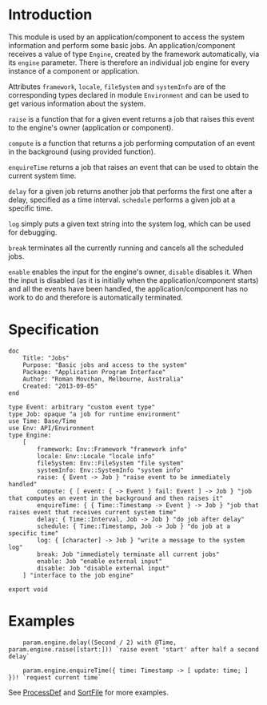 # Introduction #

This module is used by an application/component to access the system information and perform some basic jobs. An application/component receives a value of type `Engine`, created by the framework automatically, via its `engine` parameter. There is therefore an individual job engine for every instance of a component or application.

Attributes `framework`, `locale`, `fileSystem` and `systemInfo` are of the corresponding types declared in module `Environment` and can be used to get various information about the system.

`raise` is a function that for a given event returns a job that raises this event to the engine's owner (application or component).

`compute` is a function that returns a job performing computation of an event in the background (using provided function).

`enquireTime` returns a job that raises an event that can be used to obtain the current system time.

`delay` for a given job returns another job that performs the first one after a delay, specified as a time interval. `schedule` performs a given job at a specific time.

`log` simply puts a given text string into the system log, which can be used for debugging.

`break` terminates all the currently running and cancels all the scheduled jobs.

`enable` enables the input for the engine's owner, `disable` disables it. When the input is disabled (as it is initially when the application/component starts) and all the events have been handled, the application/component has no work to do and therefore is automatically terminated.

# Specification #

```
doc 
    Title: "Jobs"
    Purpose: "Basic jobs and access to the system"
    Package: "Application Program Interface"
    Author: "Roman Movchan, Melbourne, Australia"
    Created: "2013-09-05"
end

type Event: arbitrary "custom event type"
type Job: opaque "a job for runtime environment"
use Time: Base/Time
use Env: API/Environment
type Engine:
    [
        framework: Env::Framework "framework info"
        locale: Env::Locale "locale info"
        fileSystem: Env::FileSystem "file system"
        systemInfo: Env::SystemInfo "system info"
        raise: { Event -> Job } "raise event to be immediately handled"
        compute: { [ event: { -> Event } fail: Event ] -> Job } "job that computes an event in the background and then raises it"
        enquireTime: { { Time::Timestamp -> Event } -> Job } "job that raises event that receives current system time"
        delay: { Time::Interval, Job -> Job } "do job after delay"
        schedule: { Time::Timestamp, Job -> Job } "do job at a specific time"
        log: { [character] -> Job } "write a message to the system log"
        break: Job "immediately terminate all current jobs"
        enable: Job "enable external input"
        disable: Job "disable external input"
    ] "interface to the job engine"

export void
```

# Examples #

```
    param.engine.delay((Second / 2) with @Time, param.engine.raise([start:])) `raise event 'start' after half a second delay`

    param.engine.enquireTime({ time: Timestamp -> [ update: time; ] })! `request current time`
```
See [ProcessDef](ProcessDef.md) and [SortFile](SortFile.md) for more examples.